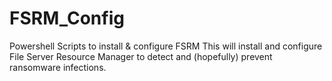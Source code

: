 # FSRM_Config
Powershell Scripts to install &amp; configure FSRM
This will install and configure File Server Resource Manager to detect and (hopefully) prevent ransomware infections.

